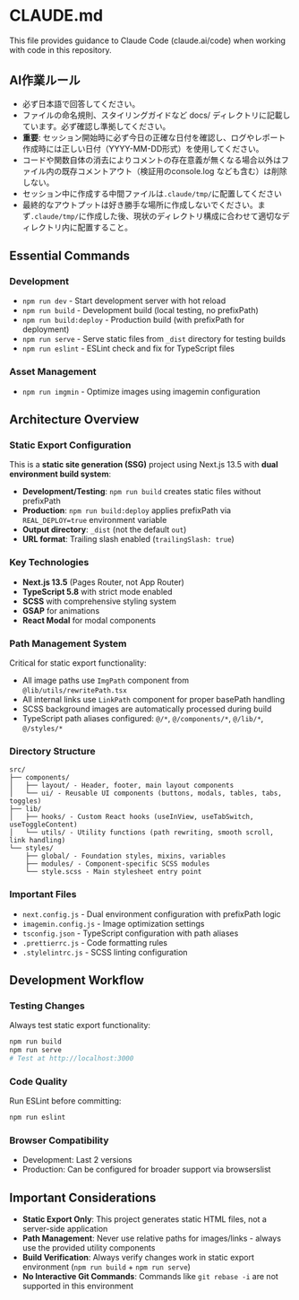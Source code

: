 # CLAUDE.md

This file provides guidance to Claude Code (claude.ai/code) when working with code in this repository.

## AI作業ルール
- 必ず日本語で回答してください。
- ファイルの命名規則、スタイリングガイドなど docs/ ディレクトリに記載しています。必ず確認し準拠してください。
- **重要**: セッション開始時に必ず今日の正確な日付を確認し、ログやレポート作成時には正しい日付（YYYY-MM-DD形式）を使用してください。
- コードや関数自体の消去によりコメントの存在意義が無くなる場合以外はファイル内の既存コメントアウト（検証用のconsole.log なども含む）は削除しない。
- セッション中に作成する中間ファイルは`.claude/tmp/`に配置してください
- 最終的なアウトプットは好き勝手な場所に作成しないでください。まず`.claude/tmp/`に作成した後、現状のディレクトリ構成に合わせて適切なディレクトリ内に配置すること。

## Essential Commands

### Development
- `npm run dev` - Start development server with hot reload
- `npm run build` - Development build (local testing, no prefixPath)
- `npm run build:deploy` - Production build (with prefixPath for deployment)
- `npm run serve` - Serve static files from `_dist` directory for testing builds
- `npm run eslint` - ESLint check and fix for TypeScript files

### Asset Management
- `npm run imgmin` - Optimize images using imagemin configuration

## Architecture Overview

### Static Export Configuration
This is a **static site generation (SSG)** project using Next.js 13.5 with **dual environment build system**:

- **Development/Testing**: `npm run build` creates static files without prefixPath
- **Production**: `npm run build:deploy` applies prefixPath via `REAL_DEPLOY=true` environment variable
- **Output directory**: `_dist` (not the default `out`)
- **URL format**: Trailing slash enabled (`trailingSlash: true`)

### Key Technologies
- **Next.js 13.5** (Pages Router, not App Router)
- **TypeScript 5.8** with strict mode enabled
- **SCSS** with comprehensive styling system
- **GSAP** for animations
- **React Modal** for modal components

### Path Management System
Critical for static export functionality:

- All image paths use `ImgPath` component from `@lib/utils/rewritePath.tsx`
- All internal links use `LinkPath` component for proper basePath handling
- SCSS background images are automatically processed during build
- TypeScript path aliases configured: `@/*`, `@/components/*`, `@/lib/*`, `@/styles/*`

### Directory Structure
```
src/
├── components/
│   ├── layout/ - Header, footer, main layout components
│   └── ui/ - Reusable UI components (buttons, modals, tables, tabs, toggles)
├── lib/
│   ├── hooks/ - Custom React hooks (useInView, useTabSwitch, useToggleContent)
│   └── utils/ - Utility functions (path rewriting, smooth scroll, link handling)
└── styles/
    ├── global/ - Foundation styles, mixins, variables
    ├── modules/ - Component-specific SCSS modules
    └── style.scss - Main stylesheet entry point
```

### Important Files
- `next.config.js` - Dual environment configuration with prefixPath logic
- `imagemin.config.js` - Image optimization settings
- `tsconfig.json` - TypeScript configuration with path aliases
- `.prettierrc.js` - Code formatting rules
- `.stylelintrc.js` - SCSS linting configuration

## Development Workflow

### Testing Changes
Always test static export functionality:
```bash
npm run build
npm run serve
# Test at http://localhost:3000
```

### Code Quality
Run ESLint before committing:
```bash
npm run eslint
```

### Browser Compatibility
- Development: Last 2 versions
- Production: Can be configured for broader support via browserslist

## Important Considerations

- **Static Export Only**: This project generates static HTML files, not a server-side application
- **Path Management**: Never use relative paths for images/links - always use the provided utility components
- **Build Verification**: Always verify changes work in static export environment (`npm run build` + `npm run serve`)
- **No Interactive Git Commands**: Commands like `git rebase -i` are not supported in this environment